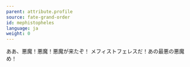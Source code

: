 ```yaml
---
parent: attribute.profile
source: fate-grand-order
id: mephistopheles
language: ja
weight: 0
---
```


ああ、悪魔！悪魔！悪魔が来たぞ！
メフィストフェレスだ！あの最悪の悪魔め！
